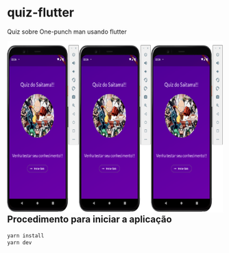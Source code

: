 # quiz-flutter
Quiz sobre One-punch man usando flutter
<div style="float: left; width: 33.33%;">
    <img src="inicio.png" width="200" height="400" >
</div>
<div style="float: left; width: 33.33%;">
    <img src="inicio.png" width="200" height="400">
</div>
<div style="float: left; width: 33.33%;">
    <img src="inicio.png" width="200" height="400">
</div>


## Procedimento para iniciar a aplicação

```
yarn install
yarn dev

```
